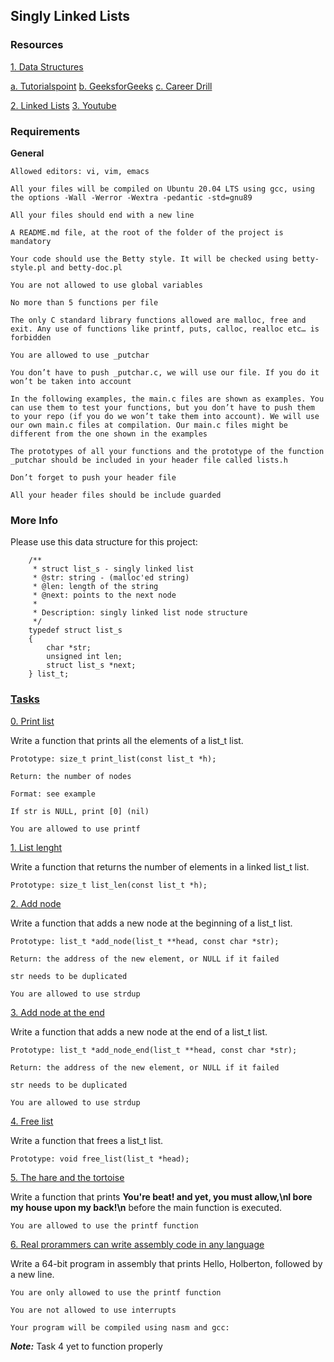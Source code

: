 ## Singly Linked Lists

### Resources
[1. Data Structures](https://intranet.alxswe.com/concepts/120)

   [a. Tutorialspoint](https://www.tutorialspoint.com/data_structures_algorithms/data_structures_basics.htm)
   [b. GeeksforGeeks](https://www.geeksforgeeks.org/data-structures/)
   [c. Career Drill](https://www.careerdrill.com/blog/coding-interview/choosing-the-right-data-structure-to-solve-problems/)

[2. Linked Lists](https://www.youtube.com/watch?v=udapt4FGY20&t=130s)
[3. Youtube](https://www.youtube.com/results?search_query=linked+lists)

### Requirements

**General**


    Allowed editors: vi, vim, emacs

    All your files will be compiled on Ubuntu 20.04 LTS using gcc, using the options -Wall -Werror -Wextra -pedantic -std=gnu89

    All your files should end with a new line

    A README.md file, at the root of the folder of the project is mandatory

    Your code should use the Betty style. It will be checked using betty-style.pl and betty-doc.pl

    You are not allowed to use global variables

    No more than 5 functions per file

    The only C standard library functions allowed are malloc, free and exit. Any use of functions like printf, puts, calloc, realloc etc… is forbidden

    You are allowed to use _putchar

    You don’t have to push _putchar.c, we will use our file. If you do it won’t be taken into account

    In the following examples, the main.c files are shown as examples. You can use them to test your functions, but you don’t have to push them to your repo (if you do we won’t take them into account). We will use our own main.c files at compilation. Our main.c files might be different from the one shown in the examples

    The prototypes of all your functions and the prototype of the function _putchar should be included in your header file called lists.h

    Don’t forget to push your header file

    All your header files should be include guarded

### More Info

Please use this data structure for this project:

		/**
		 * struct list_s - singly linked list
		 * @str: string - (malloc'ed string)
		 * @len: length of the string
		 * @next: points to the next node
		 *
		 * Description: singly linked list node structure
		 */
		typedef struct list_s
		{
		    char *str;
		    unsigned int len;
		    struct list_s *next;
		} list_t;

### [Tasks](https://intranet.alxswe.com/projects/229)

[0. Print list](https://github.com/MakoriNyachaki/alx-low_level_programming/blob/main/0x12-singly_linked_lists/0-print_list.c)

Write a function that prints all the elements of a list_t list.

    Prototype: size_t print_list(const list_t *h);

    Return: the number of nodes

    Format: see example

    If str is NULL, print [0] (nil)

    You are allowed to use printf

[1. List lenght](https://github.com/MakoriNyachaki/alx-low_level_programming/blob/main/0x12-singly_linked_lists/1-list_len.c)

Write a function that returns the number of elements in a linked list_t list.


    Prototype: size_t list_len(const list_t *h);

[2. Add node](https://github.com/MakoriNyachaki/alx-low_level_programming/blob/main/0x12-singly_linked_lists/2-add_node.c)

Write a function that adds a new node at the beginning of a list_t list.

    Prototype: list_t *add_node(list_t **head, const char *str);

    Return: the address of the new element, or NULL if it failed

    str needs to be duplicated

    You are allowed to use strdup

[3. Add node at the end](https://github.com/MakoriNyachaki/alx-low_level_programming/blob/main/0x12-singly_linked_lists/3-add_node_end.c)


Write a function that adds a new node at the end of a list_t list.

    Prototype: list_t *add_node_end(list_t **head, const char *str);

    Return: the address of the new element, or NULL if it failed

    str needs to be duplicated

    You are allowed to use strdup

[4. Free list](https://github.com/MakoriNyachaki/alx-low_level_programming/blob/main/0x12-singly_linked_lists/4-free_list.c)


Write a function that frees a list_t list.


    Prototype: void free_list(list_t *head);


[5. The hare and the tortoise](https://github.com/MakoriNyachaki/alx-low_level_programming/blob/main/0x12-singly_linked_lists/100-first.c)


Write a function that prints **You're beat! and yet, you must allow,\nI bore my house upon my back!\n** before the main function is executed.


    You are allowed to use the printf function


[6. Real prorammers can write assembly code in any language](https://github.com/MakoriNyachaki/alx-low_level_programming/blob/main/0x12-singly_linked_lists/101-hello_holberton.asm)

Write a 64-bit program in assembly that prints Hello, Holberton, followed by a new line.

    You are only allowed to use the printf function

    You are not allowed to use interrupts

    Your program will be compiled using nasm and gcc:


_**Note:**_ Task 4 yet to function properly



